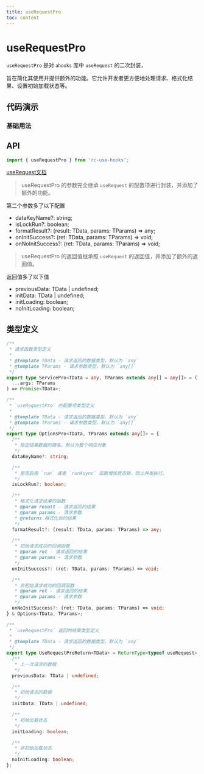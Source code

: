 ```yaml
---
title: useRequestPro
toc: content
---
```


# useRequestPro

`useRequestPro` 是对 `ahooks` 库中 `useRequest` 的二次封装，

旨在简化其使用并提供额外的功能。它允许开发者更方便地处理请求、格式化结果、设置初始加载状态等。

## 代码演示

### 基础用法

<code src="./demos/Demo1.tsx" ></code>

## API

```ts
import { useRequestPro } from 'rc-use-hooks';
```

[useRequest文档](https://ahooks.js.org/zh-CN/hooks/use-request/basic)

> useRequestPro 的参数完全继承 `useRequest` 的配置项进行封装，并添加了额外的功能。

第二个参数多了以下配置

- dataKeyName?: string;
- isLockRun?: boolean;
- formatResult?: (result: TData, params: TParams) => any;
- onInitSuccess?: (ret: TData, params: TParams) => void;
- onNoInitSuccess?: (ret: TData, params: TParams) => void;

> useRequestPro 的返回值继承照 `useRequest` 的返回值，并添加了额外的返回值。

返回值多了以下值

- previousData: TData | undefined;
- initData: TData | undefined;
- initLoading: boolean;
- noInitLoading: boolean;

## 类型定义

```ts
/**
 * 请求函数类型定义
 *
 * @template TData - 请求返回的数据类型，默认为 `any`
 * @template TParams - 请求参数类型，默认为 `any[]`
 */
export type ServicePro<TData = any, TParams extends any[] = any[]> = (
  ...args: TParams
) => Promise<TData>;

/**
 * `useRequestPro` 的配置项类型定义
 *
 * @template TData - 请求返回的数据类型，默认为 `any`
 * @template TParams - 请求参数类型，默认为 `any[]`
 */
export type OptionsPro<TData, TParams extends any[]> = {
  /**
   * 指定结果数据的键名，默认为整个响应对象
   */
  dataKeyName?: string;

  /**
   * 是否启用 `run` 或者 `runAsync` 函数增加竞态锁，防止并发执行。
   */
  isLockRun?: boolean;

  /**
   * 格式化请求结果的函数
   * @param result - 请求返回的结果
   * @param params - 请求参数
   * @returns 格式化后的结果
   */
  formatResult?: (result: TData, params: TParams) => any;

  /**
   * 初始请求成功的回调函数
   * @param ret - 请求返回的结果
   * @param params - 请求参数
   */
  onInitSuccess?: (ret: TData, params: TParams) => void;

  /**
   * 非初始请求成功的回调函数
   * @param ret - 请求返回的结果
   * @param params - 请求参数
   */
  onNoInitSuccess?: (ret: TData, params: TParams) => void;
} & Options<TData, TParams>;

/**
 * `useRequestPro` 返回的结果类型定义
 *
 * @template TData - 请求返回的数据类型，默认为 `any`
 */
export type UseRequestProReturn<TData> = ReturnType<typeof useRequest> & {
  /**
   * 上一次请求的数据
   */
  previousData: TData | undefined;

  /**
   * 初始请求的数据
   */
  initData: TData | undefined;

  /**
   * 初始加载状态
   */
  initLoading: boolean;

  /**
   * 非初始加载状态
   */
  noInitLoading: boolean;
};
```
